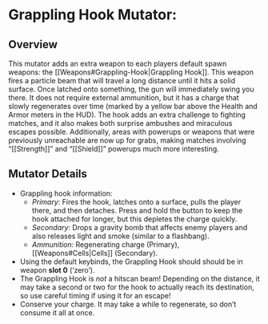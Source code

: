 Grappling Hook Mutator:
=======================

Overview
--------

This mutator adds an extra weapon to each players default spawn weapons: the [[Weapons\#Grappling-Hook|Grappling Hook]]. This weapon fires a particle beam that will travel a long distance until it hits a solid surface. Once latched onto something, the gun will immediately swing you there. It does not require external ammunition, but it has a charge that slowly regenerates over time (marked by a yellow bar above the Health and Armor meters in the HUD). The hook adds an extra challenge to fighting matches, and it also makes both surprise ambushes and miraculous escapes possible. Additionally, areas with powerups or weapons that were previously unreachable are now up for grabs, making matches involving “[[Strength]]” and “[[Shield]]” powerups much more interesting.

Mutator Details
---------------

-   Grappling hook information:
    -   *Primary*: Fires the hook, latches onto a surface, pulls the player there, and then detaches. Press and hold the <FIRE> button to keep the hook attached for longer, but this depletes the charge quickly.
    -   *Secondary*: Drops a gravity bomb that affects enemy players and also releases light and smoke (similar to a flashbang).
    -   *Ammunition*: Regenerating charge (Primary), [[Weapons\#Cells|Cells]] (Secondary).
-   Using the default keybinds, the Grappling Hook should should be in weapon **slot 0** (‘zero’).
-   The Grappling Hook is *not* a hitscan beam! Depending on the distance, it may take a second or two for the hook to actually reach its destination, so use careful timing if using it for an escape!
-   Conserve your charge. It may take a while to regenerate, so don’t consume it all at once.

